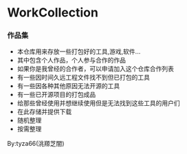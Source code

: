 # WorkCollection
### 作品集
- 本仓库用来存放一些打包好的工具,游戏,软件...
- 其中包含个人作品，个人参与合作的作品
- 如果你是我曾经的合作者，可以申请加入这个仓库合作列表
- 有一些因时间久远工程文件找不到但已打包的工具
- 有一些因各种其他原因无法开源的工具
- 有一些已开源项目的打包成品
- 给那些曾经使用并想继续使用但是无法找到这些工具的用户们
- 在此存储并提供下载
- 随机整理
- 按需整理

By:tyza66(洮羱芝闇)